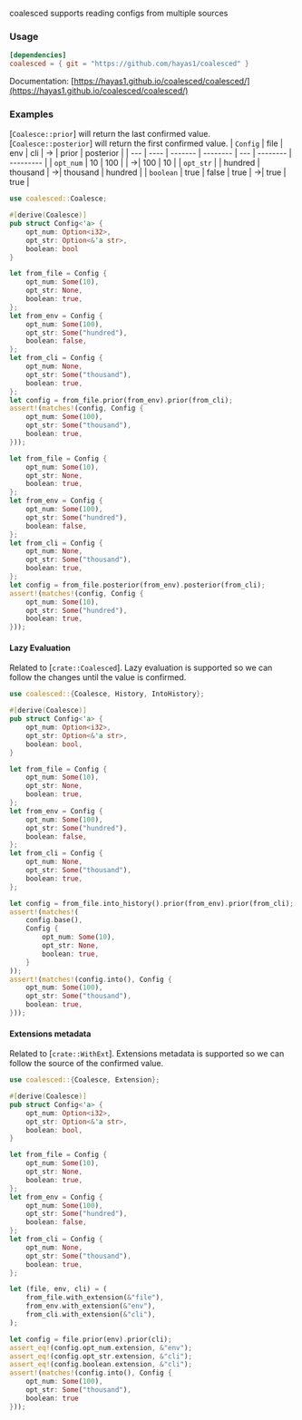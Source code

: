 <!-- cargo-rdme start -->

coalesced supports reading configs from multiple sources

### Usage
```toml
[dependencies]
coalesced = { git = "https://github.com/hayas1/coalesced" }
```
Documentation: [https://hayas1.github.io/coalesced/coalesced/](https://hayas1.github.io/coalesced/coalesced/)

### Examples
[`Coalesce::prior`] will return the last confirmed value. [`Coalesce::posterior`] will return the first confirmed value.
| `Config` | file | env | cli | → | prior | posterior |
| --- | ---- | ------- | -------- | --- | -------- | --------- |
| `opt_num` | 10 | 100 | | →| 100 | 10 |
| `opt_str` | | hundred | thousand | →| thousand | hundred |
| `boolean` | true | false | true | →| true | true |

```rust
use coalesced::Coalesce;

#[derive(Coalesce)]
pub struct Config<'a> {
    opt_num: Option<i32>,
    opt_str: Option<&'a str>,
    boolean: bool
}

let from_file = Config {
    opt_num: Some(10),
    opt_str: None,
    boolean: true,
};
let from_env = Config {
    opt_num: Some(100),
    opt_str: Some("hundred"),
    boolean: false,
};
let from_cli = Config {
    opt_num: None,
    opt_str: Some("thousand"),
    boolean: true,
};
let config = from_file.prior(from_env).prior(from_cli);
assert!(matches!(config, Config {
    opt_num: Some(100),
    opt_str: Some("thousand"),
    boolean: true,
}));

let from_file = Config {
    opt_num: Some(10),
    opt_str: None,
    boolean: true,
};
let from_env = Config {
    opt_num: Some(100),
    opt_str: Some("hundred"),
    boolean: false,
};
let from_cli = Config {
    opt_num: None,
    opt_str: Some("thousand"),
    boolean: true,
};
let config = from_file.posterior(from_env).posterior(from_cli);
assert!(matches!(config, Config {
    opt_num: Some(10),
    opt_str: Some("hundred"),
    boolean: true,
}));
```

#### Lazy Evaluation
Related to [`crate::Coalesced`]. Lazy evaluation is supported so we can follow the changes until the value is confirmed.
```rust
use coalesced::{Coalesce, History, IntoHistory};

#[derive(Coalesce)]
pub struct Config<'a> {
    opt_num: Option<i32>,
    opt_str: Option<&'a str>,
    boolean: bool,
}

let from_file = Config {
    opt_num: Some(10),
    opt_str: None,
    boolean: true,
};
let from_env = Config {
    opt_num: Some(100),
    opt_str: Some("hundred"),
    boolean: false,
};
let from_cli = Config {
    opt_num: None,
    opt_str: Some("thousand"),
    boolean: true,
};

let config = from_file.into_history().prior(from_env).prior(from_cli);
assert!(matches!(
    config.base(),
    Config {
        opt_num: Some(10),
        opt_str: None,
        boolean: true,
    }
));
assert!(matches!(config.into(), Config {
    opt_num: Some(100),
    opt_str: Some("thousand"),
    boolean: true,
}));
```

#### Extensions metadata
Related to [`crate::WithExt`]. Extensions metadata is supported so we can follow the source of the confirmed value.
```rust
use coalesced::{Coalesce, Extension};

#[derive(Coalesce)]
pub struct Config<'a> {
    opt_num: Option<i32>,
    opt_str: Option<&'a str>,
    boolean: bool,
}

let from_file = Config {
    opt_num: Some(10),
    opt_str: None,
    boolean: true,
};
let from_env = Config {
    opt_num: Some(100),
    opt_str: Some("hundred"),
    boolean: false,
};
let from_cli = Config {
    opt_num: None,
    opt_str: Some("thousand"),
    boolean: true,
};

let (file, env, cli) = (
    from_file.with_extension(&"file"),
    from_env.with_extension(&"env"),
    from_cli.with_extension(&"cli"),
);

let config = file.prior(env).prior(cli);
assert_eq!(config.opt_num.extension, &"env");
assert_eq!(config.opt_str.extension, &"cli");
assert_eq!(config.boolean.extension, &"cli");
assert!(matches!(config.into(), Config {
    opt_num: Some(100),
    opt_str: Some("thousand"),
    boolean: true
}));
```

<!-- cargo-rdme end -->
